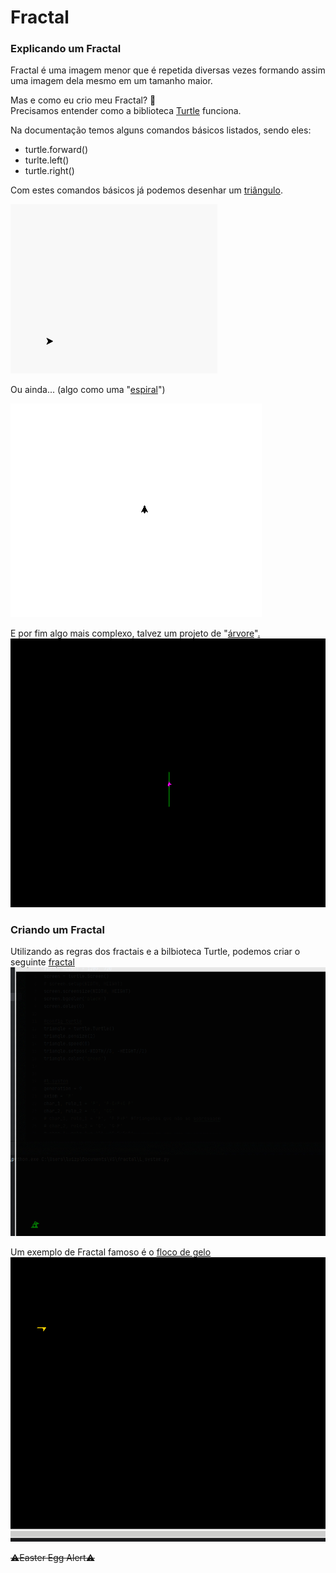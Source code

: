 # Fractal

### Explicando um Fractal
Fractal é uma imagem menor que é repetida diversas vezes formando assim uma imagem dela mesmo em um tamanho maior.

Mas e como eu crio meu Fractal? 🤔<br>
Precisamos entender como a biblioteca [Turtle](https://docs.python.org/3/library/turtle.html) funciona.

Na documentação temos alguns comandos básicos listados, sendo eles:<br>
    
- turtle.forward()
- turlte.left()
- turtle.right()

Com estes comandos básicos já podemos desenhar um [triângulo](triangle.py).

![alt text](assets/triangle.gif "Triângulo")

Ou ainda... (algo como uma "[espiral](intro_turtle.py)")

![alt text](assets/spiral.gif "Espiral quadrada")

E por fim algo mais complexo, talvez um projeto de "[árvore](turtle_tree.py)"[.](https://youtu.be/j6q4FC_g6d0?t=14)
![alt text](assets/tree.gif "Projeto de árvore")

### Criando um Fractal

Utilizando as regras dos fractais e a bilbioteca Turtle, podemos criar o seguinte [fractal](L_system.py)
![alt text](assets/fractal-2.gif "Fractal")

Um exemplo de Fractal famoso é o [floco de gelo](L-system_2.py)
![alt text](assets/fractal.gif "Floco de gelo")


~~⚠️Easter Egg Alert⚠️~~